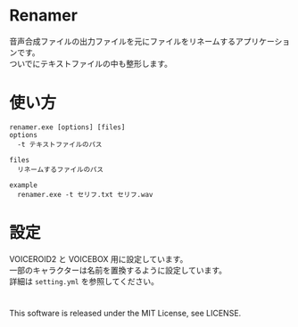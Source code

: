 # Renamer

音声合成ファイルの出力ファイルを元にファイルをリネームするアプリケーションです。  
ついでにテキストファイルの中も整形します。

# 使い方

```
renamer.exe [options] [files]
options
  -t テキストファイルのパス

files
  リネームするファイルのパス
```

```
example
  renamer.exe -t セリフ.txt セリフ.wav
```

# 設定

VOICEROID2 と VOICEBOX 用に設定しています。  
一部のキャラクターは名前を置換するように設定しています。  
詳細は `setting.yml` を参照してください。

#

This software is released under the MIT License, see LICENSE.

